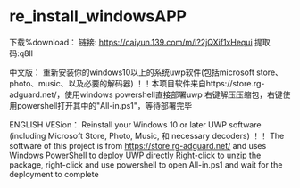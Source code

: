 # re_install_windowsAPP
下载%download：
     链接: https://caiyun.139.com/m/i?2jQXif1xHequi  提取码:q8ll

中文版：
 重新安装你的windows10以上的系统uwp软件(包括microsoft store、photo、music、以及必要的解码器)
    ！！本项目软件来自https://store.rg-adguard.net/，使用windows powershell直接部署uwp
 右键解压压缩包，右键使用powershell打开其中的"All-in.ps1"，等待部署完毕

ENGLISH VESion：
 Reinstall your Windows 10 or later UWP software (including Microsoft Store, Photo, Music, 和 necessary decoders)
！！ The software of this project is from https://store.rg-adguard.net/ and uses Windows PowerShell to deploy UWP directly
Right-click to unzip the package, right-click and use powershell to open All-in.ps1 and wait for the deployment to complete

